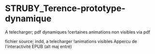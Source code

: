 # STRUBY_Terence-prototype-dynamique

A telecharger;
pdf dynamiques !certaines animations non visibles via pdf

fichier source; indd, a telecharger !animations visibles 
                                     Appercu de l'interactivité EPUB (alt maj entré)
